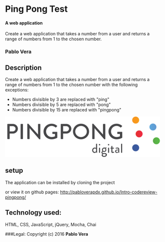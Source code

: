 # Ping Pong Test

#### A web application
Create a web application that takes a number from a user and returns a range of numbers from 1 to the chosen number.

### Pablo Vera

## Description
Create a web application that takes a number from a user and returns a range of numbers from 1 to the chosen number with the following exceptions:

- Numbers divisible by 3 are replaced with "ping"
- Numbers divisible by 5 are replaced with "pong"
- Numbers divisible by 15 are replaced with "pingpong"

![screenshot of github user search website](img/pingpong.png)

## setup
The application can be installed by cloning the project

or view it on github pages: http://pabloverapdx.github.io/Intro-codereview-pingpong/

## Technology used:
HTML, CSS, JavaScript, jQuery, Mocha, Chai

###Legal:
Copyright (c) 2016 **Pablo Vera**

